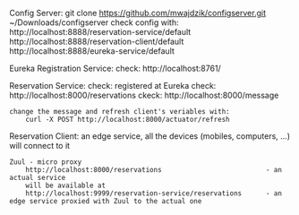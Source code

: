 
Config Server:
    git clone https://github.com/mwajdzik/configserver.git ~/Downloads/configserver
    check config with: http://localhost:8888/reservation-service/default
                       http://localhost:8888/reservation-client/default
                       http://localhost:8888/eureka-service/default
 

Eureka Registration Service:
    check: http://localhost:8761/
    

Reservation Service:
    check: registered at Eureka
    check: http://localhost:8000/reservations
    ckeck: http://localhost:8000/message

    change the message and refresh client's veriables with: 
        curl -X POST http://localhost:8000/actuator/refresh 


Reservation Client:
    an edge service, all the devices (mobiles, computers, ...) will connect to it
    
    Zuul - micro proxy
        http://localhost:8000/reservations                          - an actual service
        will be available at
        http://localhost:9999/reservation-service/reservations      - an edge service proxied with Zuul to the actual one